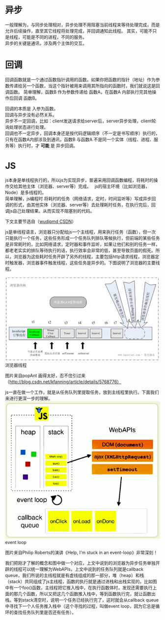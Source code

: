 # 异步
一般理解为，与同步处理相对，异步处理不用阻塞当前线程来等待处理完成，而是允许后续操作，直至其它线程将处理完成，并回调通知此线程。
其实，可能不只是线程，可能是不同的进程，不同的服务。  
异步的关键是通讯，涉及两个主体的交互。

# 回调
回调函数就是一个通过函数指针调用的函数。如果你把函数的指针（地址）作为参数传递给另一个函数，当这个指针被用来调用其所指向的函数时，我们就说这是回调函数。
简单理解，函数B 作为参数传递给 函数A，在函数A 内部执行完其他操作后回调 函数B。

回调的本质是 入参为函数。  
回调与异步没有必然关系。  
异步不一定回调，比如：client发送请求给server后，server异步处理，client轮询处理状态进行处理。  
回调也不一定异步，回调本身还是按代码逻辑顺序（不一定是书写顺序）执行的，只有在函数A内部涉及到通讯，函数B 与函数A 不是同一个实体（线程、进程、服务等）执行时，才 **可能** 是 异步回调。

# JS
js本身是单线程执行的，所以js为实现异步，普遍采用回调函数编程，将耗时的操作交给其他主体（浏览器、server等）完成。  
js的宿主环境（比如浏览器，Node）是多线程的。  
简单理解，js编程时 将耗时的任务（网络请求，定时，时间监听等）写成异步回调的形式，由其他实体（浏览器、server等）去处理耗时任务，在执行完后，回调js自己处理结果。从而实现不阻塞别的代码。

下文主要节选自（[wudipmd CSDN](https://www.cnblogs.com/woodyblog/p/6061671.html)）

js是单线程语言，浏览器只分配给js一个主线程，用来执行任务（函数），但一次只能执行一个任务，这些任务形成一个任务队列排队等候执行，但前端的某些任务是非常耗时的，比如网络请求，定时器和事件监听，如果让他们和别的任务一样，都老老实实的排队等待执行的话，执行效率会非常的低，甚至导致页面的假死。所以，浏览器为这些耗时任务开辟了另外的线程，主要包括http请求线程，浏览器定时触发器，浏览器事件触发线程，这些任务是异步的。下图说明了浏览器的主要线程。

![](./image/js-thread.png)
浏览器线程

图片来自popAnt 画得太好，忍不住引过来 （http://blog.csdn.net/kfanning/article/details/5768776）

js一直在做一个工作，就是从任务队列里提取任务，放到主线程里执行。下面我们来进行更深一步的理解。
![](./image/event-loop.png)
event loop

图片来自Philip Roberts的演讲《Help, I'm stuck in an event-loop》非常深刻！

我们把刚才了解的概念和图中做一个对应，上文中说到的浏览器为异步任务单独开辟的线程可以统一理解为WebAPIs，上文中说到的任务队列就是callback queue，我们所说的主线程就是有虚线组成的那一部分，堆（heap）和栈（stack）共同组成了js主线程，函数的执行就是通过进栈和出栈实现的，比如图中有一个foo()函数，主线程把它推入栈中，在执行函数体时，发现还需要执行上面的那几个函数，所以又把这几个函数推入栈中，等到函数执行完，就让函数出栈。等到stack清空时，说明一个任务已经执行完了，这时就会从callback queue中寻找下一个人任务推入栈中（这个寻找的过程，叫做event loop，因为它总是循环的查找任务队列里是否还有任务）。
